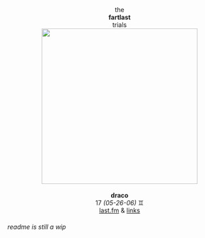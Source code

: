 <div align="center">the<br><b>fartlast</b><br>trials<br>
<img src ="https://static.wikia.nocookie.net/outlast/images/9/96/OL_Trials_-_Valentine%27s_Day_Card_2023.png/revision/latest/scale-to-width-down/1000?cb=20230219080627" height="350"> 
</div><br>
<div align="center">
<b>draco</b><br>
17 <i>(05-26-06)</i> ♊︎<br>
  <a href="https://www.last.fm/user/cogyxx">last.fm</a> & <a href="https://rentry.co/cogy">links</a>
</div>
<h6>readme is still a wip</h6>
